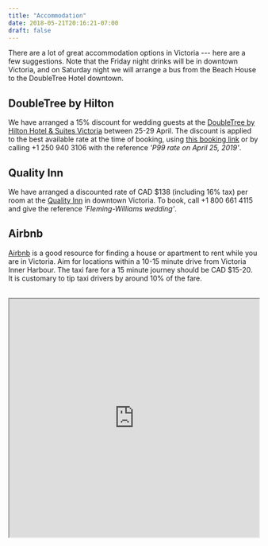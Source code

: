 ```yaml
---
title: "Accommodation"
date: 2018-05-21T20:16:21-07:00
draft: false
---
```


There are a lot of great accommodation options in Victoria --- here are a few suggestions.
Note that the Friday night drinks will be in downtown Victoria,
and on Saturday night we will arrange a bus from the Beach House to the DoubleTree Hotel downtown.

## DoubleTree by Hilton
We have arranged a 15% discount for wedding guests at the [DoubleTree by Hilton Hotel & Suites Victoria](http://doubletree3.hilton.com/en/hotels/british-columbia/doubletree-by-hilton-hotel-and-suites-victoria-YYJDSDT/index.html) between 25-29 April.
The discount is applied to the best available rate at the time of booking, using [this booking link](https://secure3.hilton.com/en_US/dt/reservation/book.htm?ctyhocn=YYJDSDT&corporateCode=0002667015&from=lnrlink) or by calling +1 250 940 3106 with the reference *'P99 rate on April 25, 2019'*.

## Quality Inn
We have arranged a discounted rate of CAD $138 (including 16% tax) per room at the [Quality Inn](http://www.victoriaqualityinn.com) in downtown Victoria.
To book, call +1 800 661 4115 and give the reference *'Fleming-Williams wedding'*.

## Airbnb
[Airbnb](www.airbnb.com) is a good resource for finding a house or apartment to rent while you are in Victoria.
Aim for locations within a 10-15 minute drive from Victoria Inner Harbour.
The taxi fare for a 15 minute journey should be CAD $15-20.
It is customary to tip taxi drivers by around 10% of the fare.

<br>

<iframe src="https://www.google.com/maps/d/embed?mid=1y_wXfB0z5qVW0vXMltaYDE16b7O85-C7" width="100%" height="480"></iframe>
